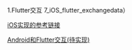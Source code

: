 1.Flutter交互 7_iOS_flutter_exchangedata）

[iOS实现的参考链接](https://www.jianshu.com/p/5e5d54db8c7e?utm_campaign=hugo&utm_medium=reader_share&utm_content=note&utm_source=weixin-friends)

[Android和Flutter交互(待实现)](http://flutter.link/2018/04/20/Flutter%E8%B0%83%E7%94%A8%E5%B9%B3%E5%8F%B0%E4%BB%A3%E7%A0%81/)

